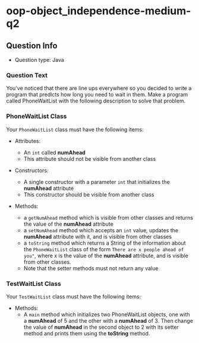# oop-object_independence-medium-q2

## Question Info

- Question type: Java

### Question Text

You've noticed that there are line ups everywhere so you decided to write a program that predicts how long you need to 
wait in them. Make a program called PhoneWaitList with the following description to solve that problem.

### PhoneWaitList Class

Your `PhoneWaitList` class must have the following items:

- Attributes:
    - An `int` called **numAhead**
    - This attribute should not be visible from another class

- Constructors:
    - A single constructor with a parameter `int` that initializes the **numAhead** attribute
    - This constructor should be visible from another class

- Methods:
    - a `getNumAhead` method which is visible from other classes and returns the value of the **numAhead** attribute
    - a `setNumAhead` method which accepts an `int` value, updates the **numAhead** attribute with it, and
      is visible from other classes
    - a `toString` method which returns a String of the information about the `PhoneWaitList` class of the form
      `There are x people ahead of you"`, where x is the value of the **numAhead** attribute, and is visible from
      other classes.
    - Note that the setter methods must not return any value

### TestWaitList Class

Your `TestWaitList` class must have the following items:

- Methods:
    - A `main` method which initializes two PhoneWaitList objects, one with a **numAhead** of 5 and
      the other with a **numAhead** of 3. Then change the value of **numAhead** in the second object to 2 with its setter 
      method and prints them using the **toString** method.

